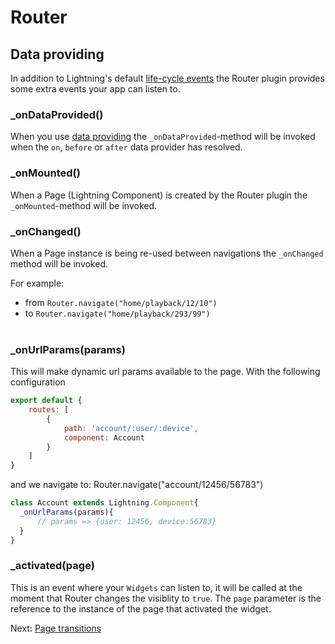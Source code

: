 # Router

## Data providing

In addition to Lightning's default [life-cycle events](https://rdkcentral.github.io/Lightning/docs/components/overview#component-events) the Router plugin provides some extra events your app can listen to.

### _onDataProvided()

When you use [data providing](dataproviding.md) the `_onDataProvided`-method will be invoked when
the `on`, `before` or `after` data provider has resolved.

### _onMounted()

When a Page (Lightning Component) is created by the Router plugin the `_onMounted`-method will be invoked.

### _onChanged()

When a Page instance is being re-used between navigations the `_onChanged` method will be invoked.

For example:

- from `Router.navigate("home/playback/12/10")`
- to `Router.navigate("home/playback/293/99")`
<br /><br />

### _onUrlParams(params)

This will make dynamic url params available to the page. 
With the following configuration

```js
export default {
    routes: [
        {
            path: 'account/:user/:device',
            component: Account
        }
    ]
}
```

and we navigate to: Router.navigate("account/12456/56783")

```js
class Account extends Lightning.Component{
  _onUrlParams(params){
      // params => {user: 12456, device:56783}  
  }  
}
```

### _activated(page)

This is an event where your `Widgets` can listen to, it will be called at the moment
that Router changes the visiblity to `true`. The `page` parameter is the reference to the instance
of the page that activated the widget.

Next: [Page transitions](pagetransitions.md)
